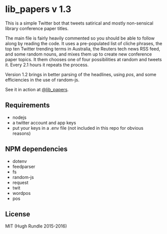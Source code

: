# lib_papers v 1.3

This is a simple Twitter bot that tweets satirical and mostly non-sensical library conference paper titles.

The main file is fairly heavily commented so you should be able to follow along by reading the code. It uses a pre-populated list of cliche phrases, the top ten Twitter trending terms in Australia, the Reuters tech news RSS feed, and some random nouns, and mixes them up to create new conference paper topics. It them chooses one of four possibilities at random and tweets it. Every 2.1 hours it repeats the process.

Version 1.2 brings in better parsing of the headlines, using *pos*, and some efficiencies in the use of random-js.

See it in action at [@lib_papers](https://twitter.com/lib_papers).

## Requirements
* nodejs
* a twitter account and app keys
* put your keys in a .env file (not included in this repo for obvious reasons)

## NPM dependencies
* dotenv
* feedparser
* fs
* random-js
* request
* twit
* wordpos
* pos

## License
MIT (Hugh Rundle 2015-2016)